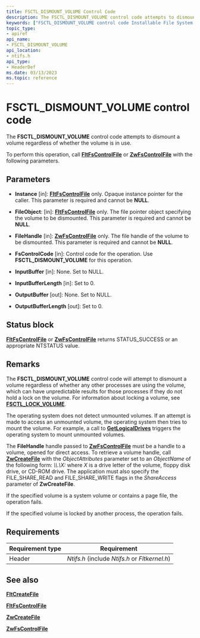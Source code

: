 ```yaml
---
title: FSCTL_DISMOUNT_VOLUME Control Code
description: The FSCTL_DISMOUNT_VOLUME control code attempts to dismount a volume regardless of whether the volume is in use.
keywords: ["FSCTL_DISMOUNT_VOLUME control code Installable File System Drivers"]
topic_type:
- apiref
api_name:
- FSCTL_DISMOUNT_VOLUME
api_location:
- ntifs.h
api_type:
- HeaderDef
ms.date: 03/13/2023
ms.topic: reference
---
```


# FSCTL_DISMOUNT_VOLUME control code

The **FSCTL_DISMOUNT_VOLUME** control code attempts to dismount a volume regardless of whether the volume is in use.

To perform this operation, call [**FltFsControlFile**](/windows-hardware/drivers/ddi/fltkernel/nf-fltkernel-fltfscontrolfile) or [**ZwFsControlFile**](/previous-versions/ff566462(v=vs.85)) with the following parameters.

## Parameters

- **Instance** [in]: [**FltFsControlFile**](/windows-hardware/drivers/ddi/fltkernel/nf-fltkernel-fltfscontrolfile) only. Opaque instance pointer for the caller. This parameter is required and cannot be **NULL**.

- **FileObject**: [in]: [**FltFsControlFile**](/windows-hardware/drivers/ddi/fltkernel/nf-fltkernel-fltfscontrolfile) only. The file pointer object specifying the volume to be dismounted. This parameter is required and cannot be **NULL**.

- **FileHandle** [in]: [**ZwFsControlFile**](/previous-versions/ff566462(v=vs.85)) only. The file handle of the volume to be dismounted. This parameter is required and cannot be **NULL**.

- **FsControlCode** [in]: Control code for the operation. Use **FSCTL_DISMOUNT_VOLUME** for this operation.

- **InputBuffer** [in]: None. Set to NULL.

- **InputBufferLength** [in]: Set to 0.

- **OutputBuffer** [out]: None. Set to NULL.

- **OutputBufferLength** [out]: Set to 0.

## Status block

[**FltFsControlFile**](/windows-hardware/drivers/ddi/fltkernel/nf-fltkernel-fltfscontrolfile) or [**ZwFsControlFile**](/previous-versions/ff566462(v=vs.85)) returns STATUS_SUCCESS or an appropriate NTSTATUS value.

## Remarks

The **FSCTL_DISMOUNT_VOLUME** control code will attempt to dismount a volume regardless of whether any other processes are using the volume, which can have unpredictable results for those processes if they do not hold a lock on the volume. For information about locking a volume, see [**FSCTL_LOCK_VOLUME**](/windows/win32/api/winioctl/ni-winioctl-fsctl_lock_volume).

The operating system does not detect unmounted volumes. If an attempt is made to access an unmounted volume, the operating system then tries to mount the volume. For example, a call to [**GetLogicalDrives**](/windows/win32/api/fileapi/nf-fileapi-getlogicaldrives) triggers the operating system to mount unmounted volumes.

The **FileHandle** handle passed to [**ZwFsControlFile**](/previous-versions/ff566462(v=vs.85)) must be a handle to a volume, opened for direct access. To retrieve a volume handle, call [**ZwCreateFile**](/windows-hardware/drivers/ddi/ntifs/nf-ntifs-ntcreatefile) with the *ObjectAttributes* parameter set to an *ObjectName* of the following form: *\\\\.\\X:* where *X* is a drive letter of the volume, floppy disk drive, or CD-ROM drive. The application must also specify the FILE_SHARE_READ and FILE_SHARE_WRITE flags in the *ShareAccess* parameter of **ZwCreateFile**.

If the specified volume is a system volume or contains a page file, the operation fails.

If the specified volume is locked by another process, the operation fails.

## Requirements

| Requirement type | Requirement |
| ---------------- | ----------- |
| Header | *Ntifs.h* (include *Ntifs.h* or *Fltkernel.h*) |

## See also

[**FltCreateFile**](/windows-hardware/drivers/ddi/fltkernel/nf-fltkernel-fltcreatefile)

[**FltFsControlFile**](/windows-hardware/drivers/ddi/fltkernel/nf-fltkernel-fltfscontrolfile)

[**ZwCreateFile**](/windows-hardware/drivers/ddi/ntifs/nf-ntifs-ntcreatefile)

[**ZwFsControlFile**](/previous-versions/ff566462(v=vs.85))
